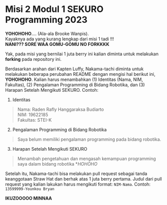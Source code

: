 # Misi 2 Modul 1 SEKURO Programming 2023
**YOHOHOHO**.... (Ala-ala Brooke Wanpis). <br>
Kayaknya ada yang kurang lengkap dari misi 1 tadi !!! <br>
**NANI??? SORE WAA GOMU-GOMU NO FORKKKK** <br>

Yak, pada misi yang bernilai 1 juta berry ini kalian diminta untuk melakukan **forking** pada repository ini.

Berdasarkan arahan dari Kapten Luffy, Nakama-tachi diminta untuk melakukan beberapa perubahan README dengan mengisi hal berikut ini, **YOHOHOHO**. Kalian harus menambahkan (1) Identitas (Nama, NIM, Fakultas), (2) Pengalaman Programming di Bidang Robotika, dan (3) Harapan Setelah Mengikuti SEKURO. Contoh:
1. Identitas
  > Nama: Raden Rafly Hanggaraksa Budiarto <br>
   NIM: 19622185 <br>
  Fakultas: STEI-K
  
2. Pengalaman Programming di Bidang Robotika<br>
  > Saya belum memiliki pengalaman programming pada bidang robotika.
 
3. Harapan Setelah Mengikuti SEKURO<br>
  > Menambah pengetahuan dan mengasah kemampuan programming saya dalam bidang robotika **HOHOHO*

Setelah itu, Nakama-tachi bisa melakukan pull request sebagai tanda keanggotaan Straw Hat dan berhak atas 1 juta berry pertama. Judul dari pull request yang kalian lakukan harus mengikuti format: `NIM-Nama`. Contoh: `13599999-Younkou Bryan`

**IKUZOOOOO MINNAA**

